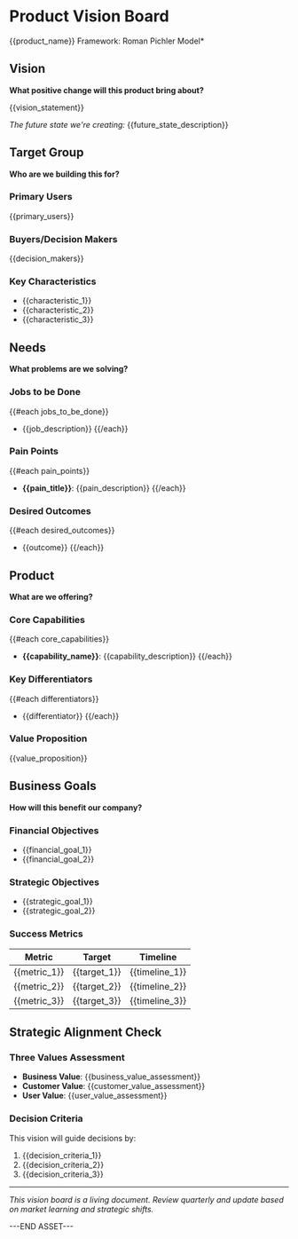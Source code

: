 # Product Vision Board
{{product_name}}
Framework: Roman Pichler Model*

## Vision
**What positive change will this product bring about?**

{{vision_statement}}

*The future state we're creating:*
{{future_state_description}}

## Target Group
**Who are we building this for?**

### Primary Users
{{primary_users}}

### Buyers/Decision Makers
{{decision_makers}}

### Key Characteristics
- {{characteristic_1}}
- {{characteristic_2}}
- {{characteristic_3}}

## Needs
**What problems are we solving?**

### Jobs to be Done
{{#each jobs_to_be_done}}
- {{job_description}}
{{/each}}

### Pain Points
{{#each pain_points}}
- **{{pain_title}}**: {{pain_description}}
{{/each}}

### Desired Outcomes
{{#each desired_outcomes}}
- {{outcome}}
{{/each}}

## Product
**What are we offering?**

### Core Capabilities
{{#each core_capabilities}}
- **{{capability_name}}**: {{capability_description}}
{{/each}}

### Key Differentiators
{{#each differentiators}}
- {{differentiator}}
{{/each}}

### Value Proposition
{{value_proposition}}

## Business Goals
**How will this benefit our company?**

### Financial Objectives
- {{financial_goal_1}}
- {{financial_goal_2}}

### Strategic Objectives
- {{strategic_goal_1}}
- {{strategic_goal_2}}

### Success Metrics
| Metric | Target | Timeline |
|--------|--------|----------|
| {{metric_1}} | {{target_1}} | {{timeline_1}} |
| {{metric_2}} | {{target_2}} | {{timeline_2}} |
| {{metric_3}} | {{target_3}} | {{timeline_3}} |

## Strategic Alignment Check

### Three Values Assessment
- **Business Value**: {{business_value_assessment}}
- **Customer Value**: {{customer_value_assessment}}
- **User Value**: {{user_value_assessment}}

### Decision Criteria
This vision will guide decisions by:
1. {{decision_criteria_1}}
2. {{decision_criteria_2}}
3. {{decision_criteria_3}}

---

*This vision board is a living document. Review quarterly and update based on market learning and strategic shifts.*

---END ASSET---